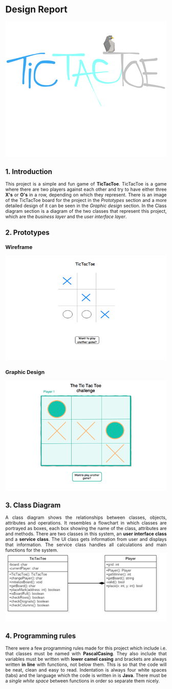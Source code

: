 # Design Report

<img src="images/Logo.png" width="">

## 1. Introduction
<div style="text-align: justify">
This project is a simple and fun game of <b>TicTacToe</b>. TicTacToe is a game where there are two players against each other and try to have either three <b>X's</b> or <b>O's</b> in a row, depending on which they represent. There is an image of the TicTacToe board for the project in the <i>Prototypes</i> section and a more detailed design of it can be seen in the <i>Graphic design</i> section. In the Class diagram section is a diagram of the two classes that represent this project, which are the <i>business layer</i> and the <i>user interface layer</i>.
</div>

## 2. Prototypes

### Wireframe
![Image of Wireframe](images/Wireframe.png)

### Graphic Design
![Image of GraphicDesign](images/GraphicDesign.png)

## 3. Class Diagram
<div style="text-align: justify">
A class diagram shows the relationships between classes, objects, attributes and operations. It resembles a flowchart in which classes are portrayed as boxes, each box showing the name of the class, attributes are and methods. There are two classes in this system, an <b>user interface class</b> and a <b>service class</b>. The UI class gets information from user and displays that information. The service class handles all calculations and main functions for the system.
</div>
<img src="images/ClassDiagram.png" width="">



## 4. Programming rules
<div style="text-align: justify">
There were a few programming rules made for this project which include i.e. that classes must be named with <b>PascalCasing</b>. They also include that variables must be written with <b>lower camel casing</b> and brackets are always written <b>in line</b> with functions, not below them. This is so that the code will be neat, clean and easy to read. Indentation is always four white spaces (tabs) and the language which the code is written in is <b>Java</b>. There must be a <i>single white space</i> between functions in order so separate them nicely. 
</div>